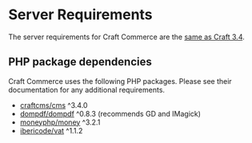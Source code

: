 # Server Requirements

The server requirements for Craft Commerce are the [same as Craft 3.4](https://docs.craftcms.com/v3/requirements.html).

## PHP package dependencies

Craft Commerce uses the following PHP packages. Please see their documentation for any additional requirements.

- [craftcms/cms](https://github.com/craftcms/cms) ^3.4.0
- [dompdf/dompdf](https://github.com/dompdf/dompdf) ^0.8.3 (recommends GD and IMagick)
- [moneyphp/money](https://github.com/moneyphp/money) ^3.2.1
- [ibericode/vat](https://github.com/ibericode/vat) ^1.1.2
